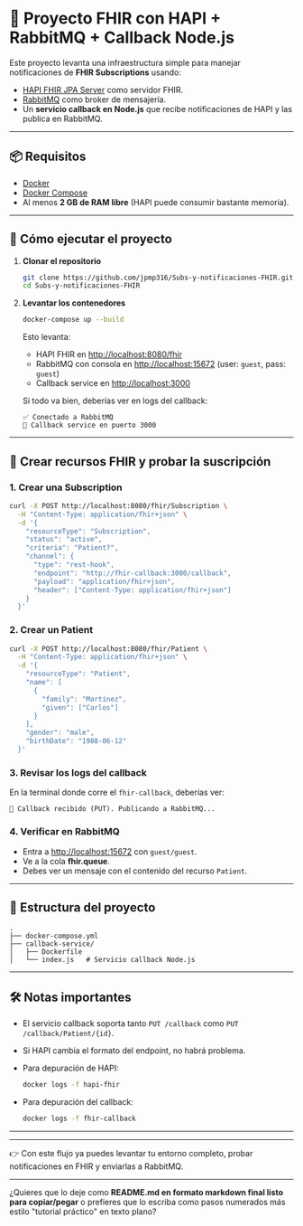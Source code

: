 


# 📘 Proyecto FHIR con HAPI + RabbitMQ + Callback Node.js

Este proyecto levanta una infraestructura simple para manejar notificaciones de **FHIR Subscriptions** usando:

* [HAPI FHIR JPA Server](https://hapifhir.io) como servidor FHIR.
* [RabbitMQ](https://www.rabbitmq.com/) como broker de mensajería.
* Un **servicio callback en Node.js** que recibe notificaciones de HAPI y las publica en RabbitMQ.

---

## 📦 Requisitos

* [Docker](https://www.docker.com/get-started)
* [Docker Compose](https://docs.docker.com/compose/install/)
* Al menos **2 GB de RAM libre** (HAPI puede consumir bastante memoria).

---

## 🚀 Cómo ejecutar el proyecto

1. **Clonar el repositorio**

   ```bash
   git clone https://github.com/jpmp316/Subs-y-notificaciones-FHIR.git
   cd Subs-y-notificaciones-FHIR
   ```

2. **Levantar los contenedores**

   ```bash
   docker-compose up --build
   ```

   Esto levanta:

   * HAPI FHIR en [http://localhost:8080/fhir](http://localhost:8080/fhir)
   * RabbitMQ con consola en [http://localhost:15672](http://localhost:15672) (user: `guest`, pass: `guest`)
   * Callback service en [http://localhost:3000](http://localhost:3000)

   Si todo va bien, deberías ver en logs del callback:

   ```
   ✅ Conectado a RabbitMQ
   🚀 Callback service en puerto 3000
   ```

---

## 🏥 Crear recursos FHIR y probar la suscripción

### 1. Crear una **Subscription**

```bash
curl -X POST http://localhost:8080/fhir/Subscription \
  -H "Content-Type: application/fhir+json" \
  -d '{
    "resourceType": "Subscription",
    "status": "active",
    "criteria": "Patient?",
    "channel": {
      "type": "rest-hook",
      "endpoint": "http://fhir-callback:3000/callback",
      "payload": "application/fhir+json",
      "header": ["Content-Type: application/fhir+json"]
    }
  }'
```

### 2. Crear un **Patient**

```bash
curl -X POST http://localhost:8080/fhir/Patient \
  -H "Content-Type: application/fhir+json" \
  -d '{
    "resourceType": "Patient",
    "name": [
      {
        "family": "Martínez",
        "given": ["Carlos"]
      }
    ],
    "gender": "male",
    "birthDate": "1988-06-12"
  }'
```

### 3. Revisar los logs del callback

En la terminal donde corre el `fhir-callback`, deberías ver:

```
📩 Callback recibido (PUT). Publicando a RabbitMQ...
```

### 4. Verificar en RabbitMQ

* Entra a [http://localhost:15672](http://localhost:15672) con `guest/guest`.
* Ve a la cola **fhir.queue**.
* Debes ver un mensaje con el contenido del recurso `Patient`.

---

## 📂 Estructura del proyecto

```
.
├── docker-compose.yml
├── callback-service/
│   ├── Dockerfile
│   └── index.js   # Servicio callback Node.js
```

---

## 🛠️ Notas importantes

* El servicio callback soporta tanto `PUT /callback` como `PUT /callback/Patient/{id}`.
* Si HAPI cambia el formato del endpoint, no habrá problema.
* Para depuración de HAPI:

  ```bash
  docker logs -f hapi-fhir
  ```
* Para depuración del callback:

  ```bash
  docker logs -f fhir-callback
  ```

---



---

👉 Con este flujo ya puedes levantar tu entorno completo, probar notificaciones en FHIR y enviarlas a RabbitMQ.

---

¿Quieres que lo deje como **README.md en formato markdown final listo para copiar/pegar** o prefieres que lo escriba como pasos numerados más estilo "tutorial práctico" en texto plano?
